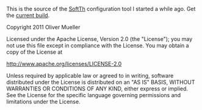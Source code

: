 This is the source of the [SoftTh](http://www.softth.net/?page=home) configuration tool I started a while ago. Get the   [current build](http://www.mechatronics4you.com/wp-content/plugins/download-monitor/download.php?id=13).

Copyright 2011 Oliver Mueller

Licensed under the Apache License, Version 2.0 (the "License");
you may not use this file except in compliance with the License.
You may obtain a copy of the License at

   http://www.apache.org/licenses/LICENSE-2.0

Unless required by applicable law or agreed to in writing, software
distributed under the License is distributed on an "AS IS" BASIS,
WITHOUT WARRANTIES OR CONDITIONS OF ANY KIND, either express or implied.
See the License for the specific language governing permissions and
limitations under the License.

